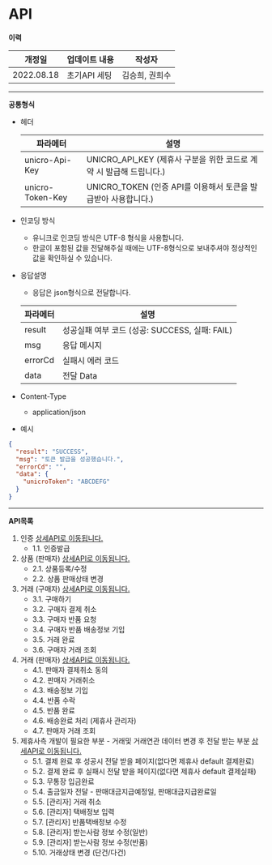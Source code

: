 # API

**이력**

| 개정일        | 업데이트 내용  | 작성자      |
| ---------- | -------- | -------- |
| 2022.08.18 | 초기API 세팅 | 김승희, 권희수 |

***

**공통형식**

*   헤더

    | 파라메터             | 설명                                               |
    | ---------------- | ------------------------------------------------ |
    | unicro-Api-Key   | UNICRO\_API\_KEY (제휴사 구분을 위한 코드로 계약 시 발급해 드립니다.) |
    | unicro-Token-Key | UNICRO\_TOKEN (인증 API를 이용해서 토큰을 발급받아 사용합니다.)     |
* 인코딩 방식
  * 유니크로 인코딩 방식은 UTF-8 형식을 사용합니다.
  * 한글이 포함된 값을 전달해주실 때에는 UTF-8형식으로 보내주셔야 정상적인 값을 확인하실 수 있습니다.
*   응답설명

    * 응답은 json형식으로 전달합니다.

    | 파라메터    | 설명                                 |
    | ------- | ---------------------------------- |
    | result  | 성공실패 여부 코드 (성공: SUCCESS, 실패: FAIL) |
    | msg     | 응답 메시지                             |
    | errorCd | 실패시 에러 코드                          |
    | data    | 전달 Data                            |
* Content-Type
  * application/json
* 예시

```json
{
  "result": "SUCCESS",
  "msg": "토큰 발급을 성공했습니다.",
  "errorCd": "",
  "data": {
    "unicroToken": "ABCDEFG"
  }
}
```

***

**API목록**

1. 인증 [상세API로 이동됩니다.](apiauth.md)
   * 1.1. 인증발급
2. 상품 (판매자) [상세API로 이동됩니다.](apiitem.md)
   * 2.1. 상품등록/수정
   * 2.2. 상품 판매상태 변경
3. 거래 (구매자) [상세API로 이동됩니다.](apibuyer.md)
   * 3.1. 구매하기
   * 3.2. 구매자 결제 취소
   * 3.3. 구매자 반품 요청
   * 3.4. 구매자 반품 배송정보 기입
   * 3.5. 거래 완료
   * 3.6. 구매자 거래 조회
4. 거래 (판매자) [상세API로 이동됩니다.](apiseller.md)
   * 4.1. 판매자 결제취소 동의
   * 4.2. 판매자 거래취소
   * 4.3. 배송정보 기입
   * 4.4. 반품 수락
   * 4.5. 반품 완료
   * 4.6. 배송완료 처리 (제휴사 관리자)
   * 4.7. 판매자 거래 조회
5. 제휴사측 개발이 필요한 부분 - 거래및 거래연관 데이터 변경 후 전달 받는 부분 [상세API로 이동됩니다.](apipartner.md)
   * 5.1. 결제 완료 후 성공시 전달 받을 페이지(없다면 제휴사 default 결제완료)
   * 5.2. 결제 완료 후 실패시 전달 받을 페이지(없다면 제휴사 default 결제실패)
   * 5.3. 무통장 입금완료
   * 5.4. 출금일자 전달 - 판매대금지급예정일, 판매대금지급완료일
   * 5.5. \[관리자] 거래 취소
   * 5.6. \[관리자] 택배정보 입력
   * 5.7. \[관리자] 반품택배정보 수정
   * 5.8. \[관리자] 받는사람 정보 수정(일반)
   * 5.9. \[관리자] 받는사람 정보 수정(반품)
   * 5.10. 거래상태 변경 (단건/다건)
